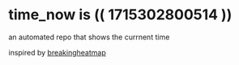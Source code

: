 # time_now is (( 1715302800514 ))

an automated repo that shows the currnent time

inspired by [breakingheatmap](https://github.com/breakingheatmap/breakingheatmap)
